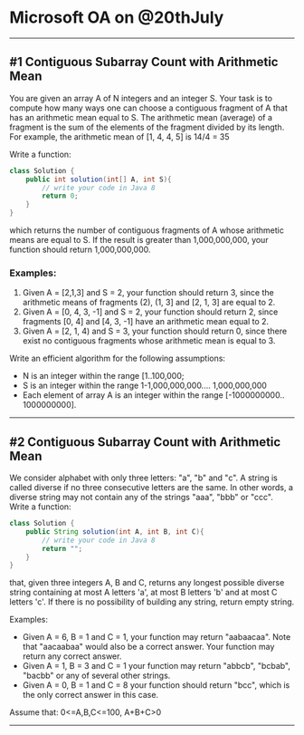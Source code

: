 # Microsoft OA on @20thJuly

---

## #1 Contiguous Subarray Count with Arithmetic Mean

You are given an array A of N integers and an integer S. Your task is to compute how many ways one can choose
a contiguous fragment of A that has an arithmetic mean equal to S. The arithmetic mean (average) of a fragment is
the sum of the elements of the fragment divided by its length. For example, the arithmetic mean of [1, 4, 4, 5] is
14/4 = 35

Write a function:
```java
class Solution {
    public int solution(int[] A, int S){
        // write your code in Java 8
        return 0;
    }
}
```

which returns the number of contiguous fragments of A whose arithmetic means are equal to S.
If the result is greater than 1,000,000,000, your function should return 1,000,000,000.

### Examples:
1. Given A = [2,1,3] and S = 2, your function should return
   3, since the arithmetic means of fragments (2), (1, 3] and
   [2, 1, 3] are equal to 2.
2. Given A = [0, 4, 3, -1] and S = 2, your function should
   return 2, since fragments [0, 4] and [4, 3, -1] have an
   arithmetic mean equal to 2.
3. Given A = [2, 1, 4) and S = 3, your function should return
   0, since there exist no contiguous fragments whose
   arithmetic mean is equal to 3.


Write an efficient algorithm for the following assumptions:
- N is an integer within the range [1..100,000;
- S is an integer within the range 1-1,000,000,000.... 1,000,000,000
- Each element of array A is an integer within
the range [-1000000000.. 1000000000].

---

## #2 Contiguous Subarray Count with Arithmetic Mean

We consider alphabet with only three letters: "a", "b" and "c". A string is called diverse if no three consecutive
letters are the same. In other words, a diverse string may not contain any of the strings "aaa", "bbb" or "ccc".
Write a function:
```java
class Solution {
    public String solution(int A, int B, int C){
        // write your code in Java 8
        return "";
    } 
}
```
that, given three integers A, B and C, returns any longest possible diverse string containing at most A letters 'a', at
most B letters 'b' and at most C letters 'c'. If there is no possibility of building any string, return empty string.

Examples:
- Given A = 6, B = 1 and C = 1, your function may return
   "aabaacaa". Note that "aacaabaa" would also be a correct
   answer. Your function may return any correct answer. 
- Given A = 1, B = 3 and C = 1 your function may return
   "abbcb", "bcbab", "bacbb" or any of several other strings. 
- Given A = 0, B = 1 and C = 8 your function should return
   "bcc", which is the only correct answer in this case.
  
Assume that: 0<=A,B,C<=100, A+B+C>0

---

